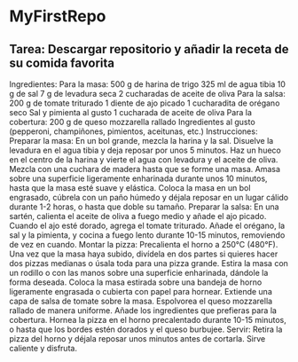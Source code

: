 # MyFirstRepo

## Tarea: Descargar repositorio y añadir la receta de su comida favorita

Ingredientes:
Para la masa:
500 g de harina de trigo
325 ml de agua tibia
10 g de sal
7 g de levadura seca
2 cucharadas de aceite de oliva
Para la salsa:
200 g de tomate triturado
1 diente de ajo picado
1 cucharadita de orégano seco
Sal y pimienta al gusto
1 cucharada de aceite de oliva
Para la cobertura:
200 g de queso mozzarella rallado
Ingredientes al gusto (pepperoni, champiñones, pimientos, aceitunas, etc.)
Instrucciones:
Preparar la masa:
En un bol grande, mezcla la harina y la sal.
Disuelve la levadura en el agua tibia y deja reposar por unos 5 minutos.
Haz un hueco en el centro de la harina y vierte el agua con levadura y el aceite de oliva.
Mezcla con una cuchara de madera hasta que se forme una masa.
Amasa sobre una superficie ligeramente enharinada durante unos 10 minutos, hasta que la masa esté suave y elástica.
Coloca la masa en un bol engrasado, cúbrela con un paño húmedo y déjala reposar en un lugar cálido durante 1-2 horas, o hasta que doble su tamaño.
Preparar la salsa:
En una sartén, calienta el aceite de oliva a fuego medio y añade el ajo picado.
Cuando el ajo esté dorado, agrega el tomate triturado.
Añade el orégano, la sal y la pimienta, y cocina a fuego lento durante 10-15 minutos, removiendo de vez en cuando.
Montar la pizza:
Precalienta el horno a 250°C (480°F).
Una vez que la masa haya subido, divídela en dos partes si quieres hacer dos pizzas medianas o úsala toda para una pizza grande.
Estira la masa con un rodillo o con las manos sobre una superficie enharinada, dándole la forma deseada.
Coloca la masa estirada sobre una bandeja de horno ligeramente engrasada o cubierta con papel para hornear.
Extiende una capa de salsa de tomate sobre la masa.
Espolvorea el queso mozzarella rallado de manera uniforme.
Añade los ingredientes que prefieras para la cobertura.
Hornea la pizza en el horno precalentado durante 10-15 minutos, o hasta que los bordes estén dorados y el queso burbujee.
Servir:
Retira la pizza del horno y déjala reposar unos minutos antes de cortarla.
Sirve caliente y disfruta.